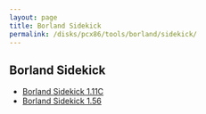 ```yaml
---
layout: page
title: Borland Sidekick
permalink: /disks/pcx86/tools/borland/sidekick/
---
```


Borland Sidekick
----------------

* [Borland Sidekick 1.11C](1.11c/)
* [Borland Sidekick 1.56](1.56/)
